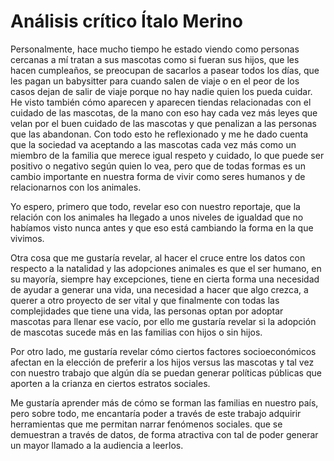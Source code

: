 # Análisis crítico Ítalo Merino

Personalmente, hace mucho tiempo he estado viendo como personas cercanas a mí tratan a sus mascotas como si fueran sus hijos, que les hacen cumpleaños, se preocupan de sacarlos a pasear todos los días, que les pagan un babysitter para cuando salen de viaje o en el peor de los casos dejan de salir de viaje porque no hay nadie quien los pueda cuidar. He visto también cómo aparecen y aparecen tiendas relacionadas con el cuidado de las mascotas, de la mano con eso hay cada vez más leyes que velan por el buen cuidado de las mascotas y que penalizan a las personas que las abandonan. Con todo esto he reflexionado y me he dado cuenta que la sociedad va aceptando a las mascotas cada vez más como un miembro de la familia que merece igual respeto y cuidado, lo que puede ser positivo o negativo según quien lo vea, pero que de todas formas es un cambio importante en nuestra forma de vivir como seres humanos y de relacionarnos con los animales. 

Yo espero, primero que todo, revelar eso con nuestro reportaje, que la relación con los animales ha llegado a unos niveles de igualdad que no habíamos visto nunca antes y que eso está cambiando la forma en la que vivimos. 

Otra cosa que me gustaría revelar, al hacer el cruce entre los datos con respecto a la natalidad y las adopciones animales es que el ser humano, en su mayoría, siempre hay excepciones, tiene en cierta forma una necesidad de ayudar a generar una vida, una necesidad a hacer que algo crezca, a querer a otro proyecto de ser vital y que finalmente con todas las complejidades que tiene una vida, las personas optan por adoptar mascotas para llenar ese vacío, por ello me gustaría revelar si la adopción de mascotas sucede más en las familias con hijos o sin hijos.

Por otro lado, me gustaría revelar cómo ciertos factores socioeconómicos afectan en la  elección de preferir a los hijos versus las mascotas y tal vez con nuestro trabajo que algún día se puedan generar políticas públicas que aporten a la crianza en ciertos estratos sociales. 

Me gustaría aprender más de cómo se forman las familias en nuestro país, pero sobre todo, me encantaría poder a través de este trabajo adquirir herramientas que me permitan narrar fenómenos sociales. que se demuestran a través de datos, de forma atractiva con tal de poder generar un mayor llamado a la audiencia a leerlos.
